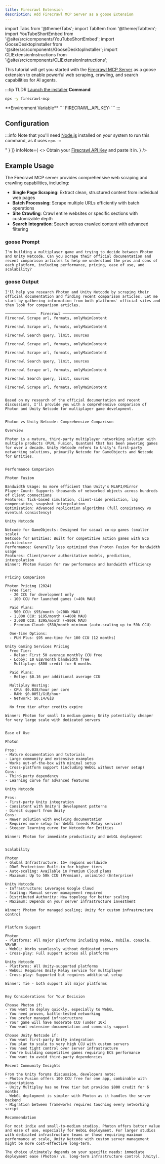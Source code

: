 ```yaml
---
title: Firecrawl Extension
description: Add Firecrawl MCP Server as a goose Extension
---
```


import Tabs from '@theme/Tabs';
import TabItem from '@theme/TabItem';
import YouTubeShortEmbed from '@site/src/components/YouTubeShortEmbed';
import GooseDesktopInstaller from '@site/src/components/GooseDesktopInstaller';
import CLIExtensionInstructions from '@site/src/components/CLIExtensionInstructions';

<YouTubeShortEmbed videoUrl="https://youtube.com/embed/_rKBFLREVcM" /> 


This tutorial will get you started with the [Firecrawl MCP Server](https://github.com/firecrawl/firecrawl-mcp-server) as a goose extension to enable powerful web scraping, crawling, and search capabilities for AI agents.

:::tip TLDR
<Tabs groupId="interface">
  <TabItem value="ui" label="Goose Desktop" default>
  [Launch the installer](goose://extension?cmd=npx&arg=-y&arg=firecrawl-mcp&id=firecrawl&name=Firecrawl&description=Web%20scraping%20and%20crawling%20capabilities&env=FIRECRAWL_API_KEY%3DYour%20API%20Key)
  </TabItem>
  <TabItem value="cli" label="Goose CLI">
  **Command**
  ```sh
  npx -y firecrawl-mcp
  ```
  </TabItem>
</Tabs>
  **Environment Variable**
  ```
  FIRECRAWL_API_KEY: <YOUR_API_KEY>
  ```
:::

## Configuration

:::info
Note that you'll need [Node.js](https://nodejs.org/) installed on your system to run this command, as it uses `npx`.
:::

<Tabs groupId="interface">
  <TabItem value="ui" label="Goose Desktop" default>
  <GooseDesktopInstaller
    extensionId="firecrawl"
    extensionName="Firecrawl"
    description="Web scraping and crawling capabilities"
    command="npx"
    args={["-y", "firecrawl-mcp"]}
    envVars={[{ name: "FIRECRAWL_API_KEY", label: "Your Firecrawl API Key" }]}
    apiKeyLink="https://firecrawl.dev/app/api-keys"
    apiKeyLinkText="Firecrawl API Key"
  />
  </TabItem>
  <TabItem value="cli" label="Goose CLI">
    <CLIExtensionInstructions
      name="firecrawl"
      type="stdio"
      command="npx -y firecrawl-mcp"
      timeout={300}
      envVars={[
        { key: "FIRECRAWL_API_KEY", value: "<Your Firecrawl API Key>" }
      ]}
      infoNote={
        <>
          Obtain your <a href="https://firecrawl.dev/app/api-keys" target="_blank" rel="noopener noreferrer">Firecrawl API Key</a> and paste it in.
        </>
      }
    />
    </TabItem>
</Tabs>

## Example Usage

The Firecrawl MCP server provides comprehensive web scraping and crawling capabilities, including:

- **Single Page Scraping**: Extract clean, structured content from individual web pages
- **Batch Processing**: Scrape multiple URLs efficiently with batch operations
- **Site Crawling**: Crawl entire websites or specific sections with customizable depth
- **Search Integration**: Search across crawled content with advanced filtering

### goose Prompt

```
I'm building a multiplayer game and trying to decide between Photon and Unity Netcode. Can you scrape their official documentation and recent comparison articles to help me understand the pros and cons of each platform, including performance, pricing, ease of use, and scalability?
```

### goose Output

```
I'll help you research Photon and Unity Netcode by scraping their official documentation and finding recent comparison articles. Let me start by gathering information from both platforms' official sites and then look for comparison articles.

──────────────  Firecrawl ─────────────────
Firecrawl Scrape url, formats, onlyMainContent

Firecrawl Scrape url, formats, onlyMainContent

Firecrawl Search query, limit, sources

Firecrawl Scrape url, formats, onlyMainContent

Firecrawl Scrape url, formats, onlyMainContent

Firecrawl Search query, limit, sources

Firecrawl Scrape url, formats, onlyMainContent

Firecrawl Search query, limit, sources

Firecrawl Scrape url, formats, onlyMainContent


Based on my research of the official documentation and recent discussions, I'll provide you with a comprehensive comparison of Photon and Unity Netcode for multiplayer game development.


Photon vs Unity Netcode: Comprehensive Comparison

Overview

Photon is a mature, third-party multiplayer networking solution with multiple products (PUN, Fusion, Quantum) that has been powering games for over a decade. Unity Netcode refers to Unity's first-party networking solutions, primarily Netcode for GameObjects and Netcode for Entities.


Performance Comparison

Photon Fusion

Bandwidth Usage: 6x more efficient than Unity's MLAPI/Mirror
Player Count: Supports thousands of networked objects across hundreds of client connections
Features: Tick-based simulation, client-side prediction, lag compensation, snapshot interpolation
Optimization: Advanced replication algorithms (full consistency vs eventual consistency)

Unity Netcode

Netcode for GameObjects: Designed for casual co-op games (smaller scale)
Netcode for Entities: Built for competitive action games with ECS architecture
Performance: Generally less optimized than Photon Fusion for bandwidth usage
Features: Client/server authoritative models, prediction, interpolation
Winner: Photon Fusion for raw performance and bandwidth efficiency


Pricing Comparison

Photon Pricing (2024)
  Free Tier:
  - 20 CCU for development only
  - 100 CCU for launched games (≈40k MAU)

  Paid Plans:
  - 500 CCU: $95/month (≈200k MAU)
  - 1,000 CCU: $195/month (≈400k MAU)
  - 2,000 CCU: $395/month (≈800k MAU)
  - Premium Cloud: $580/month minimum (auto-scaling up to 50k CCU)

  One-time Options:
  - PUN Plus: $95 one-time for 100 CCU (12 months)

Unity Gaming Services Pricing
  Free Tier:
  - Relay: First 50 average monthly CCU free
  - Lobby: 10 GiB/month bandwidth free
  - Multiplay: $800 credit for 6 months
  
  Paid Plans:
  - Relay: $0.16 per additional average CCU

  Multiplay Hosting:
  - CPU: $0.038/hour per core
  - RAM: $0.0051/GiB/hour
  - Network: $0.14/GiB

  No free tier after credits expire

Winner: Photon for small to medium games; Unity potentially cheaper for very large scale with dedicated servers


Ease of Use

Photon

Pros:
- Mature documentation and tutorials
- Large community and extensive examples
- Works out-of-the-box with minimal setup
- Cross-platform support (including WebGL without server setup)
Cons:
- Third-party dependency
- Learning curve for advanced features

Unity Netcode

Pros:
- First-party Unity integration
- Consistent with Unity's development patterns
- Direct support from Unity
Cons:
- Newer solution with evolving documentation
- Requires more setup for WebGL (needs Relay service)
- Steeper learning curve for Netcode for Entities

Winner: Photon for immediate productivity and WebGL deployment


Scalability

Photon
- Global Infrastructure: 15+ regions worldwide
- DDoS Protection: Built-in for higher tiers
- Auto-scaling: Available in Premium Cloud plans
- Maximum: Up to 50k CCU (Premium), unlimited (Enterprise)

Unity Netcode
- Infrastructure: Leverages Google Cloud
- Scaling: Manual server management required
- Distributed Authority: New topology for better scaling
- Maximum: Depends on your server infrastructure investment

Winner: Photon for managed scaling; Unity for custom infrastructure control


Platform Support

Photon
- Platforms: All major platforms including WebGL, mobile, console, VR/AR
- WebGL: Works seamlessly without dedicated servers
- Cross-play: Full support across all platforms

Unity Netcode
- Platforms: All Unity-supported platforms
- WebGL: Requires Unity Relay service for multiplayer
- Cross-play: Supported but requires additional setup

Winner: Tie - both support all major platforms


Key Considerations for Your Decision

Choose Photon if:
- You want to deploy quickly, especially to WebGL
- You need proven, battle-tested networking
- You prefer managed infrastructure
- Your game will have moderate CCU (under 10k)
- You want extensive documentation and community support

Choose Unity Netcode if:
- You want first-party Unity integration
- You plan to scale to very high CCU with custom servers
- You need tight control over server infrastructure
- You're building competitive games requiring ECS performance
- You want to avoid third-party dependencies

Recent Community Insights

From the Unity forums discussion, developers note:
- Photon Fusion offers 100 CCU free for one app, combinable with subscriptions
- Unity Multiplay has no free tier but provides $800 credit for 6 months
- WebGL deployment is simpler with Photon as it handles the server backend
- Migration between frameworks requires touching every networking script

Recommendation

For most indie and small-to-medium studios, Photon offers better value and ease of use, especially for WebGL deployment. For larger studios with dedicated infrastructure teams or those requiring maximum performance at scale, Unity Netcode with custom server management might be more cost-effective long-term.

The choice ultimately depends on your specific needs: immediate deployment ease (Photon) vs. long-term infrastructure control (Unity).
```
